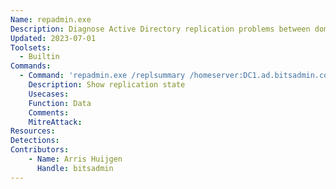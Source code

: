 ```yaml
---
Name: repadmin.exe
Description: Diagnose Active Directory replication problems between domain controllers
Updated: 2023-07-01
Toolsets:
  - Builtin
Commands:
  - Command: 'repadmin.exe /replsummary /homeserver:DC1.ad.bitsadmin.com'
    Description: Show replication state
    Usecases:
    Function: Data
    Comments:
    MitreAttack:
Resources:
Detections:
Contributors:
    - Name: Arris Huijgen
      Handle: bitsadmin
---
```

